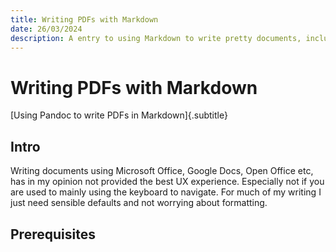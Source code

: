 ```yaml
---
title: Writing PDFs with Markdown
date: 26/03/2024
description: A entry to using Markdown to write pretty documents, including PDFs using Pandoc.
---
```


# Writing PDFs with Markdown

[Using Pandoc to write PDFs in Markdown]{.subtitle}

## Intro

Writing documents using Microsoft Office, Google Docs, Open Office etc, has in my opinion not provided the best UX experience. Especially not if you are used to mainly using the keyboard to navigate. For much of my writing I just need sensible defaults and not worrying about formatting.

## Prerequisites
